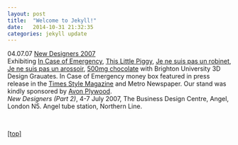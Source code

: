 ```yaml
---
layout: post
title:  "Welcome to Jekyll!"
date:   2014-10-31 21:32:35
categories: jekyll update
---
```


<p>04.07.07 <a class="project-link" href="http://www.core77.com/blog/education/u_of_brighton_london_new_designers_sneak_preview_6574.asp" target="self">New Designers 2007</a>
<br>Exhibiting <a class="light-grey-link" href="emergency1.html" target="self">In Case of Emergency</a>, <a class="light-grey-link" href="piggy1.html" target="self">This Little Piggy</a>, <a class="light-grey-link" href="robinet1.html" target="self">Je ne suis pas un robinet</a>, <a class="light-grey-link" href="arossoir1.html" target="self">Je ne suis pas un arossoir</a>, <a class="light-grey-link" href="choc1.html" target="self">500mg chocolate</a> with Brighton University 3D Design Grauates.  In Case of Emergency money box featured in press release in the <a href="jpg/timesstylemag100607.jpg" target="blank" class="a:hover">Times Style Magazine</a> and Metro Newspaper.  Our stand was kindly sponsored by <a class="light-grey-link" href="http://www.avonplywood.co.uk" target="self">Avon Plywood</a>.
<br><em>New Designers (Part 2)</em>, 4-7 July 2007, The Business Design Centre, Angel, London N5.  Angel tube station, Northern Line.</p>

<br>
<p><a href="index.html">[top]</a><p>
<br>
